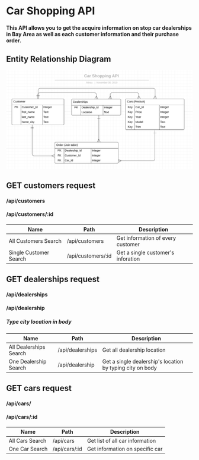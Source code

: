 # Car Shopping API

#### This API allows you to get the acquire information on stop car dealerships in Bay Area as well as each customer information and their purchase order. 

## Entity Relationship Diagram 
![carshoppingapi](./erd.png)

## GET customers request 
#### /api/customers
#### /api/customers/:id
|   Name      | Path        | Description |
| ----------- | ----------- | ----------- |
|  All Customers Search  | /api/customers | Get information of every customer |
|  Single Customer Search | /api/customers/:id | Get a single customer's inforation  |


## GET dealerships request 
#### /api/dealerships
#### /api/dealership
##### Type city location in body 
|   Name      | Path        | Description |
| ----------- | ----------- | ----------- |
|  All Dealerships Search  | /api/dealerships | Get all dealership location |
|  One Dealership Search | /api/dealership | Get a single dealership's location by typing city on body |


## GET cars request 
#### /api/cars/
#### /api/cars/:id

|    Name     |    Path     | Description  |
| ----------- | ----------- | ----------- |
| All Cars Search      | /api/cars       |  Get list of all car information   |
| One Car Search      | /api/cars/:id       |  Get information on specific car|
